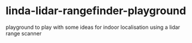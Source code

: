# linda-lidar-rangefinder-playground
playground to play with some ideas for indoor localisation using a lidar range scanner

